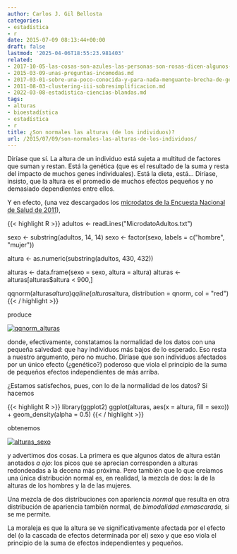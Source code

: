 ```yaml
---
author: Carlos J. Gil Bellosta
categories:
- estadística
- r
date: 2015-07-09 08:13:44+00:00
draft: false
lastmod: '2025-04-06T18:55:23.981403'
related:
- 2017-10-05-las-cosas-son-azules-las-personas-son-rosas-dicen-algunos-sicologos.md
- 2015-03-09-unas-preguntas-incomodas.md
- 2017-03-01-sobre-una-poco-conocida-y-para-nada-menguante-brecha-de-genero.md
- 2011-08-03-clustering-iii-sobresimplificacion.md
- 2022-03-08-estadistica-ciencias-blandas.md
tags:
- alturas
- bioestadística
- estadística
- r
title: ¿Son normales las alturas (de los individuos)?
url: /2015/07/09/son-normales-las-alturas-de-los-individuos/
---
```


Diríase que sí. La altura de un individuo está sujeta a multitud de factores que suman y restan. Está la genética (que es el resultado de la suma y resta del impacto de muchos genes individuales). Está la dieta, está... Diríase, insisto, que la altura es el promedio de muchos efectos pequeños y no demasiado dependientes entre ellos.

Y en efecto, (una vez descargados los [microdatos de la Encuesta Nacional de Salud de 2011](http://www.msssi.gob.es/estadisticas/microdatos.do)),


{{< highlight R >}}
adultos <- readLines("MicrodatoAdultos.txt")

sexo <- substring(adultos, 14, 14)
sexo <- factor(sexo, labels = c("hombre", "mujer"))

altura <- as.numeric(substring(adultos, 430, 432))

alturas <- data.frame(sexo = sexo, altura = altura)
alturas <- alturas[alturas$altura < 900,]

qqnorm(alturas$altura)
qqline(alturas$altura, distribution = qnorm, col = "red")
{{< / highlight >}}

produce

[![qqnorm_alturas](/wp-uploads/2015/07/qqnorm_alturas.png#center)
](/wp-uploads/2015/07/qqnorm_alturas.png#center)

donde, efectivamente, constatamos la normalidad de los datos con una pequeña salvedad: que hay individuos más bajos de lo esperado. Eso resta a nuestro argumento, pero no mucho. Diríase que son individuos afectados por un único efecto (¿genético?) poderoso que viola el principio de la suma de pequeños efectos independientes de más arriba.

¿Estamos satisfechos, pues, con lo de la normalidad de los datos? Si hacemos

{{< highlight R >}}
library(ggplot2)
ggplot(alturas, aes(x = altura, fill = sexo)) +
    geom_density(alpha = 0.5)
{{< / highlight >}}

obtenemos

[![alturas_sexo](/wp-uploads/2015/07/alturas_sexo.png#center)
](/wp-uploads/2015/07/alturas_sexo.png#center)

y advertimos dos cosas. La primera es que algunos datos de altura están anotados _a ojo_: los picos que se aprecian corresponden a alturas redondeadas a la decena más próxima. Pero también que lo que creíamos una única distribución normal es, en realidad, la mezcla de dos: la de la alturas de los hombres y la de las mujeres.

Una mezcla de dos distribuciones con apariencia _normal_ que resulta en otra distribución de apariencia también normal, de _bimodalidad enmascarada_, si se me permite.

La moraleja es que la altura se ve significativamente afectada por el efecto del (o la cascada de efectos determinada por el) sexo y que eso viola el principio de la suma de efectos independientes y pequeños.
